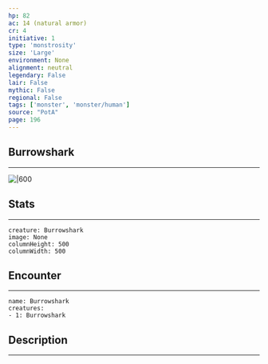 ```yaml
---
hp: 82
ac: 14 (natural armor)
cr: 4
initiative: 1
type: 'monstrosity'    
size: 'Large'
environment: None
alignment: neutral
legendary: False
lair: False
mythic: False
regional: False
tags: ['monster', 'monster/human']
source: "PotA"
page: 196
---
```


## Burrowshark
---

![|600](D:/Program%20Files/5e.tools/img/bestiary/PotA/Burrowshark.jpg)

## Stats
---

```statblock
creature: Burrowshark
image: None
columnHeight: 500
columnWidth: 500
```

## Encounter
---

```encounter-table
name: Burrowshark
creatures:
- 1: Burrowshark
```

## Description
---




